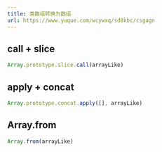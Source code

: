 ```yaml
---
title: 类数组转换为数组
url: https://www.yuque.com/wcywxq/sd8kbc/csgagn
---
```


<a name="UqX6D"></a>

## call + slice

```javascript
Array.prototype.slice.call(arrayLike)
```

<a name="ZRgAN"></a>

## apply + concat

```javascript
Array.prototype.concat.apply([], arrayLike)
```

<a name="gDIZd"></a>

## Array.from

```javascript
Array.from(arrayLike)
```
